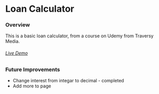 # Loan Calculator

### Overview
This is a basic loan calculator, from a course on Udemy from Traversy Media.
###### [Live Demo](https://thestender.github.io/loancalculator/)

### Future Improvements
* Change interest from integar to decimal - completed
* Add more to page